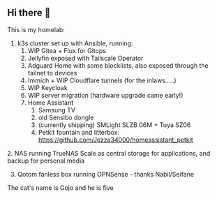 ## Hi there 👋

This is my homelab: 
1. k3s cluster set up with Ansible, running:
   1. WIP Gitea + Flux for Gitops
   2. Jellyfin exposed with Tailscale Operator
   3. Adguard Home with some blocklists, also exposed through the tailnet to devices
   4. Immich + WIP Cloudflare tunnels (for the inlaws.....)
   5. WIP Keycloak
   6. WIP server migration (hardware upgrade came early!)
   7. Home Assistant
       1. Samsung TV
       2. old Sensibo dongle
       3. (currently shipping) SMLight SLZB 06M + Tuya SZ06
       4. Petkit fountain and litterbox: https://github.com/Jezza34000/homeassistant_petkit
<!-->
2. NAS running TrueNAS Scale as central storage for applications, and backup for personal media
<!--3. Raspberry Pi 4 running Home Assistant, and Sonoff dongle for Zigbee (now try saying that again) -->
3. Qotom fanless box running OPNSense - thanks Nabil/Seifane

The cat's name is Gojo and he is five

<!--

**Here are some ideas to get you started:**

🙋‍♀️ A short introduction - what is your organization all about?
🌈 Contribution guidelines - how can the community get involved?
👩‍💻 Useful resources - where can the community find your docs? Is there anything else the community should know?
🍿 Fun facts - what does your team eat for breakfast?
🧙 Remember, you can do mighty things with the power of [Markdown](https://docs.github.com/github/writing-on-github/getting-started-with-writing-and-formatting-on-github/basic-writing-and-formatting-syntax)
-->
